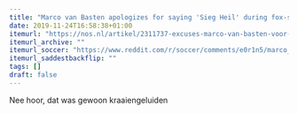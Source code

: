 ```yaml
---
title: "Marco van Basten apologizes for saying 'Sieg Heil' during fox-sport broadcast"
date: 2019-11-24T16:58:38+01:00
itemurl: "https://nos.nl/artikel/2311737-excuses-marco-van-basten-voor-sieg-heil-in-uitzending-fox-sports.html"
itemurl_archive: ""
itemurl_soccer: "https://www.reddit.com/r/soccer/comments/e0r1n5/marco_van_basten_apologies_for_saying_sieg_heil/"
itemurl_saddestbackflip: ""
tags: []
draft: false
---
```

Nee hoor, dat was gewoon kraaiengeluiden
